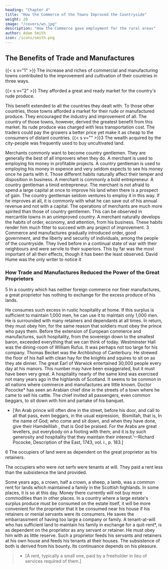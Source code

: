 ```yaml
---
heading: "Chapter 4"
title: "How the Commerce of the Towns Improved the Countryside"
weight: 20
image: "/covers/wn.jpg"
description: "How the Commerce gave employment for the rural areas"
author: Adam Smith
icon: /icons/smith.png
---
```





## The Benefits of Trade and Manufactures


{{< s v="1" >}} The increase and riches of commercial and manufacturing towns contributed to the improvement and cultivation of their countries in three ways.


{{< s v="2" >}} They afforded a great and ready market for the country's rude produce.

This benefit extended to all the countries they dealt with.
    To those other countries, those towns afforded a market for their rude or manufactured produce.
    They encouraged the industry and improvement of all.
    The country of those towns, however, derived the greatest benefit from this market.
        Its rude produce was charged with less transportation cost.
        The traders could pay the growers a better price yet make it as cheap to the consumers of distant countries.
{{< s v="" >}}3 The wealth acquired by the city-people was frequently used to buy uncultivated land.

Merchants commonly want to become country gentlemen.
    They are generally the best of all improvers when they do.
    A merchant is used to employing his money in profitable projects.
        A country gentleman is used to employing his money in expence and very seldom expects to see his money once he parts with it.
            Those different habits naturally affect their temper and disposition in business.
    A merchant is commonly a bold entrepreneur.
        A country gentleman a timid entrepreneur.
    The merchant is not afraid to spend a large capital at once to improve his land when there is a prospect of gain.
        The country gentleman seldom ventures to employ it in this way.
            If he improves at all, it is commonly with what he can save out of his annual revenue and not with a capital.
    The operations of merchants are much more spirited than those of country gentlemen.
        This can be observed in mercantile towns in an unimproved country.
    A merchant naturally develops the habits of order, economy, and attention, from his business.
        These habits render him much fitter to succeed with any project of improvement.
3 Commerce and manufactures gradually introduced order, good government, and the liberty and security of individuals, among the people of the countryside.
    They lived before in a continual state of war with their neighbours and were servile to their superiors.
    This by far was the most important of all their effects, though it has been the least observed.
        David Hume was the only writer to notice it


### How Trade and Manufactures Reduced the Power of the Great Proprietors

5 In a country which has neither foreign commerce nor finer manufactures, a great proprietor has nothing to exchange for the excess produce of his lands.

He consumes such excess in rustic hospitality at home.
If this surplus is sufficient to maintain 1,000 men, he can use it to maintain only 1,000 men.
He is surrounded with many retainers and dependants at all times.
    In return, they must obey him, for the same reason that soldiers must obey the prince who pays them.
Before the extension of European commerce and manufactures, such hospitality, from the sovereign down to the smallest baron, exceeded everything that we can think of today.
Westminster Hall was the dining-room of William Rufus.
It was perhaps not too large for his company.
Thomas Becket was the Archbishop of Canterbury.
    He strewed the floor of his hall with clean hay for the knights and squires to sit on as they ate dinner.
The great Earl of Warwick entertained 30,000 people every day at his manors.
    This number may have been exaggerated, but it must have been very great.
A hospitality nearly of the same kind was exercised not many years ago in the highlands of Scotland.
    It seems to be common in all nations where commerce and manufactures are little known.
Doctor Pococke* has seen an Arabian chief dine in the streets of a town where he came to sell his cattle.
    The chief invited all passengers, even common beggars, to sit down with him and partake of his banquet.

* [‘An Arab prince will often dine in the street, before his door, and call to all that pass, even beggars, in the usual expression, ​ Bismillah​ , that is, In the name of God; who come and sit down, and when they have done, give their Hamdellilah​ , that is God be praised. For the Arabs are great levellers, put everybody on a footing with them; and it is by such generosity and hospitality that they maintain their interest.’—Richard Pococke, Description of the East, 1743, vol. i., p. 183.]

6 The occupiers of land were as dependent on the great proprietor as his retainers.

The occupiers who were not serfs were tenants at will. They paid a rent less than the subsistence the land provided.

Some years ago, a crown, half a crown, a sheep, a lamb, was a common rent for lands which maintained a family in the Scottish highlands.
In some places, it is so at this day.
Money there currently will not buy more commodities than in other places.
In a country where a large estate's surplus produce must be consumed on the estate itself, it will be more convenient for the proprietor that it be consumed near his house if his retainers or menial servants were its consumers.
He saves the embarrassment of having too large a company or family.
    A tenant-at-will who has sufficient land to maintain his family in exchange for a quit-rent*, is as dependent on the proprietor as any servant or retainer.
        He must obey him with as little reserve.
Such a proprietor feeds his servants and retainers at his own house and feeds his tenants at their houses.
    The subsistence of both is derived from his bounty.
    Its continuance depends on his pleasure.

> * [A rent, typically a small one, paid by a freeholder in lieu of services required of them.]
